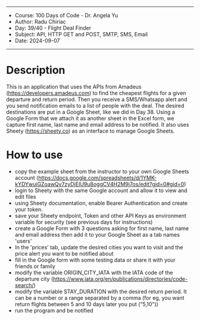 
************************************************************
*    Course: 100 Days of Code - Dr. Angela Yu              
*    Author: Radu Chiriac                                  
*    Day: 39/40 - Flight Deal Finder                       
*    Subject: API, HTTP GET and POST, SMTP, SMS, Email     
*    Date: 2024-09-07                                      
************************************************************


# Description
This is an application that uses the APIs from Amadeus (https://developers.amadeus.com) to find the cheapest flights for a given departure and return period. Then you receive a SMS/Whatsapp alert and you send notification emails to a list of people with the deal.
The desired destinations are put in a Google Sheet, like we did in Day 38. Using a Google Form that we attach it as another sheet in the Excel form, we capture first name, last name and email address to be notified. 
It also uses Sheety (https://sheety.co) as an interface to manage Google Sheets.

# How to use
- copy the example sheet from the instructor to your own Google Sheets account (https://docs.google.com/spreadsheets/d/1YMK-kYDYwuiGZoawQy7zyDjEIU9u8oggCV4H2M9j7os/edit?gid=0#gid=0)
- login to Sheety with the same Google account and allow it to view and edit files
- using Sheety documentation, enable Bearer Authentication and create your token.
- save your Sheety endpoint, Token and other API Keys as environment variable for security (see previous days for instructions)
- create a Google Form with 3 questions asking for first name, last name and email address then add it to your Google Sheet as a tab names 'users'
- In the 'prices' tab, update the desired cities you want to visit and the price alert you want to be notified about
- fill in the Google form with some testing data or share it with your friends or family
- modify the variable ORIGIN_CITY_IATA with the IATA code of the departure city (https://www.iata.org/en/publications/directories/code-search/)
- modify the variable STAY_DURATION with the desired return period. It can be a number or a range separated by a comma (for eg, you want return flights between 5 and 10 days later you put ("5,10"))
- run the program and be notified